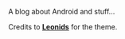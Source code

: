 A blog about Android and stuff...

Credits to **[Leonids](http://renyuanz.github.io/leonids)** for the theme.

